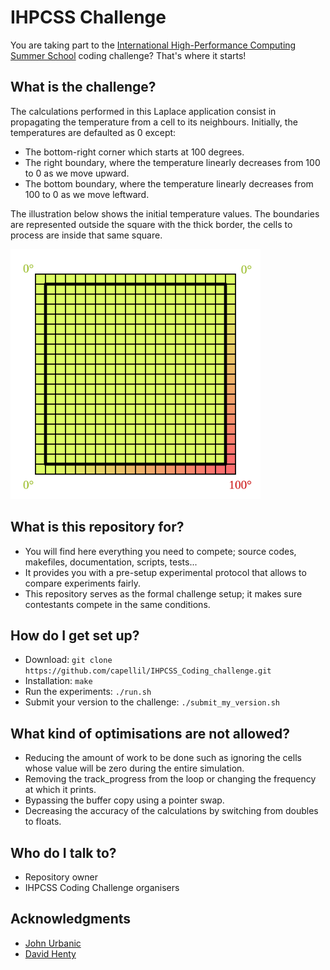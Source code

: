 # IHPCSS Challenge #

You are taking part to the [International High-Performance Computing Summer School](https://ss19.ihpcss.org) coding challenge? That's where it starts!

## What is the challenge? ##

The calculations performed in this Laplace application consist in propagating the temperature from a cell to its neighbours. Initially, the temperatures are defaulted as 0 except:
* The bottom-right corner which starts at 100 degrees.</li>
* The right boundary, where the temperature linearly decreases from 100 to 0 as we move upward.</li>
* The bottom boundary, where the temperature linearly decreases from 100 to 0 as we move leftward.</li>

The illustration below shows the initial temperature values. The boundaries are represented outside the square with the thick border, the cells to process are inside that same square.
<p>
  <img src="images/Laplace.svg" alt="drawing" width="400"/>
</p>

## What is this repository for? ##

* You will find here everything you need to compete; source codes, makefiles, documentation, scripts, tests...
* It provides you with a pre-setup experimental protocol that allows to compare experiments fairly.
* This repository serves as the formal challenge setup; it makes sure contestants compete in the same conditions.

## How do I get set up? ##

* Download: ```git clone https://github.com/capellil/IHPCSS_Coding_challenge.git```
* Installation: ```make```
* Run the experiments: ```./run.sh```
* Submit your version to the challenge: ```./submit_my_version.sh```

## What kind of optimisations are not allowed? ##

* Reducing the amount of work to be done such as ignoring the cells whose value will be zero during the entire simulation.
* Removing the track_progress from the loop or changing the frequency at which it prints.
* Bypassing the buffer copy using a pointer swap.
* Decreasing the accuracy of the calculations by switching from doubles to floats.

## Who do I talk to? ##

* Repository owner
* IHPCSS Coding Challenge organisers

## Acknowledgments ##
* [John Urbanic](https://www.psc.edu/staff/urbanic)
* [David Henty](https://www.epcc.ed.ac.uk/about/staff/dr-david-henty)
